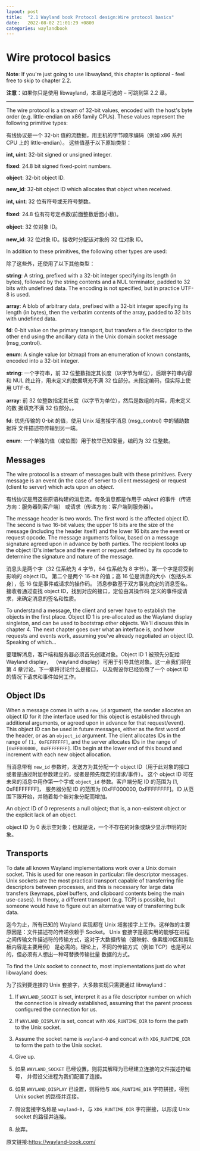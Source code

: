 ```yaml
---
layout: post
title:  "2.1 Wayland book Protocol design:Wire protocol basics"
date:   2022-08-02 21:01:29 +0800
categories: waylandbook
---
```

# Wire protocol basics

**Note**: If you're just going to use libwayland, this chapter is optional -
feel free to skip to chapter 2.2.

**注意**：如果你只是使用 libwayland，本章是可选的 – 可跳到第 2.2 章。

---

The wire protocol is a stream of 32-bit values, encoded with the host's byte
order (e.g. little-endian on x86 family CPUs). These values represent the
following primitive types:

有线协议是一个 32-bit 值的流数据，用主机的字节顺序编码（例如 x86 系列 CPU 上的 little-endian）。
这些值基于以下原始类型：

**int, uint**: 32-bit signed or unsigned integer.

**fixed**: 24.8 bit signed fixed-point numbers.

**object**: 32-bit object ID.

**new_id**: 32-bit object ID which allocates that object when received.

**int, uint**: 32 位有符号或无符号整数。

**fixed**: 24.8 位有符号定点数(前面整数后面小数)。

**object**: 32 位对象 ID。

**new_id**: 32 位对象 ID。接收时分配该对象的 32 位对象 ID。

In addition to these primitives, the following other types are used:

除了这些外，还使用了以下其他类型： 

**string**: A string, prefixed with a 32-bit integer specifying its length (in
bytes), followed by the string contents and a NUL terminator, padded to 32
bits with undefined data. The encoding is not specified, but in practice UTF-8
is used.

**array**: A blob of arbitrary data, prefixed with a 32-bit integer specifying
its length (in bytes), then the verbatim contents of the array, padded to 32
bits with undefined data.

**fd**: 0-bit value on the primary transport, but transfers a file descriptor to
the other end using the ancillary data in the Unix domain socket message
(msg_control).

**enum**: A single value (or bitmap) from an enumeration of known constants,
encoded into a 32-bit integer.

**string**: 一个字符串，前 32 位整数指定其长度（以字节为单位），后跟字符串内容和
NUL 终止符，用未定义的数据填充不满 32 位部分。未指定编码，但实际上使用 UTF-8。

**array**: 前 32 位整数指定其长度（以字节为单位），然后是数组的内容，用未定义的数
据填充不满 32 位部分。。

**fd**: 优先传输的 0-bit 的值，使用 Unix 域套接字消息 (msg_control) 中的辅助数据将
文件描述符传输到另一端。

**enum**: 一个单独的值（或位图）用于枚举已知常量，编码为 32 位整数。

## Messages

The wire protocol is a stream of messages built with these primitives. Every
message is an event (in the case of server to client messages) or request
(client to server) which acts upon an *object*.

有线协议是用这些原语构建的消息流。每条消息都是作用于 *object* 的事件（传递方向：服务器到客户端）
或请求（传递方向：客户端到服务器）。

The message header is two words. The first word is the affected object ID. The
second is two 16-bit values; the upper 16 bits are the size of the message
(including the header itself) and the lower 16 bits are the event or request
opcode. The message arguments follow, based on a message signature agreed upon
in advance by both parties. The recipient looks up the object ID's interface and
the event or request defined by its opcode to determine the signature and nature
of the message.

消息头是两个字（32 位系统为 4 字节，64 位系统为 8 字节）。第一个字是将受到影响的 object ID。
第二个是两个 16-bit 的值；高 16 位是消息的大小（包括头本身），低 16 位是事件或请求的操作码。
消息参数基于双方事先商定的消息签名。接收者通过查找 object ID，找到对应的接口，定位由其操作码
定义的事件或请求，来确定消息的签名和性质。

To understand a message, the client and server have to establish the objects in
the first place. Object ID 1 is pre-allocated as the Wayland display singleton,
and can be used to bootstrap other objects. We'll discuss this in chapter 4. The
next chapter goes over what an interface is, and how requests and events work,
assuming you've already negotiated an object ID. Speaking of which...

要理解消息，客户端和服务器必须首先创建对象。Object ID 1 被预先分配给 Wayland display，
（wayland display）可用于引导其他对象。这一点我们将在第 4 章讨论。下一章将讨论什么是接口，
以及假设你已经协商了一个 object ID 的情况下请求和事件如何工作。

## Object IDs

When a message comes in with a `new_id` argument, the sender allocates an
object ID for it (the interface used for this object is established through
additional arguments, or agreed upon in advance for that request/event). This
object ID can be used in future messages, either as the first word of the
header, or as an `object_id` argument. The client allocates IDs in the range of
`[1, 0xFEFFFFFF]`, and the server allocates IDs in the range of `[0xFF000000,
0xFFFFFFFF]`. IDs begin at the lower end of this bound and increment with each
new object allocation.

当消息带有 `new_id` 参数时，发送方为其分配一个 object ID（用于此对象的接口或者是通过附加参数建立的，或者是预先商定的请求/事件）。
这个 object ID 可在未来的消息中用作第一个字或 `object_id` 参数。客户端分配 ID 的范围为 [1, 0xFEFFFFFF]，
服务器分配 ID 的范围为 [0xFF000000, 0xFFFFFFFF]。ID 从范围下限开始，并随着每个新对象分配而增加。

An object ID of 0 represents a null object; that is, a non-existent object or
the explicit lack of an object.

object ID 为 0 表示空对象；也就是说，一个不存在的对象或缺少显示申明的对象。

## Transports

To date all known Wayland implementations work over a Unix domain socket. This
is used for one reason in particular: file descriptor messages. Unix sockets are
the most practical transport capable of transferring file descriptors between
processes, and this is necessary for large data transfers (keymaps, pixel
buffers, and clipboard contents being the main use-cases). In theory, a
different transport (e.g. TCP) is possible, but someone would have to figure out
an alternative way of transferring bulk data.

迄今为止，所有已知的 Wayland 实现都在 Unix 域套接字上工作。这样做的主要原因是：文件描述符的传递依赖于 Socket。
Unix 套接字是最实用的能够在进程之间传输文件描述符的传输方式，这对于大数据传输（键映射、像素缓冲区和剪贴板内容是主要用例）
是必需的。理论上，不同的传输方式（例如 TCP）也是可以的，但必须有人想出一种可替换传输批量
数据的方式。

To find the Unix socket to connect to, most implementations just do what
libwayland does:

为了找到要连接的 Unix 套接字，大多数实现只需要通过 libwayland：

1. If `WAYLAND_SOCKET` is set, interpret it as a file descriptor number on which
   the connection is already established, assuming that the parent process
   configured the connection for us.
2. If `WAYLAND_DISPLAY` is set, concat with `XDG_RUNTIME_DIR` to form the path
   to the Unix socket.
3. Assume the socket name is `wayland-0` and concat with `XDG_RUNTIME_DIR` to
   form the path to the Unix socket.
4. Give up.

1.	如果 `WAYLAND_SOCKET` 已经设置，则将其解释为已经建立连接的文件描述符编号，
并假设父进程为我们配置了连接。
2.	如果 `WAYLAND_DISPLAY` 已设置，则将他与 `XDG_RUNTIME_DIR` 字符拼接，得到 Unix socket 的路径并连接。
3.	假设套接字名称是 `wayland-0`，与 `XDG_RUNTIME_DIR` 字符拼接，以形成 Unix socket 的路径并连接。
4.	放弃。


原文链接:https://wayland-book.com/

